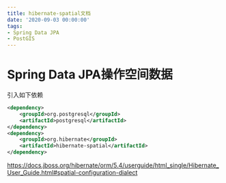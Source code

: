 ```yaml
---
title: hibernate-spatial文档
date: '2020-09-03 00:00:00'
tags:
- Spring Data JPA
- PostGIS
---
```


# Spring Data JPA操作空间数据

引入如下依赖

```xml
<dependency>
    <groupId>org.postgresql</groupId>
    <artifactId>postgresql</artifactId>
</dependency>
<dependency>
    <groupId>org.hibernate</groupId>
    <artifactId>hibernate-spatial</artifactId>
</dependency>
```

https://docs.jboss.org/hibernate/orm/5.4/userguide/html_single/Hibernate_User_Guide.html#spatial-configuration-dialect
